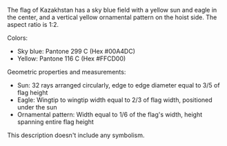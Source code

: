 The flag of Kazakhstan has a sky blue field with a yellow sun and eagle in the center, and a vertical yellow ornamental pattern on the hoist side. The aspect ratio is 1:2.

Colors:
- Sky blue: Pantone 299 C (Hex #00A4DC)
- Yellow: Pantone 116 C (Hex #FFCD00)

Geometric properties and measurements:
- Sun: 32 rays arranged circularly, edge to edge diameter equal to 3/5 of flag height
- Eagle: Wingtip to wingtip width equal to 2/3 of flag width, positioned under the sun
- Ornamental pattern: Width equal to 1/6 of the flag's width, height spanning entire flag height

This description doesn't include any symbolism.